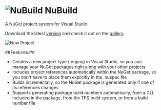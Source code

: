 ![NuBuild](https://raw.github.com/bspell1/NuBuild/master/NuBuild.png) NuBuild
=========================================================================
A NuGet project system for Visual Studio

Download the latest [version](http://github.com/downloads/bspell1/NuBuild/NuBuild.msi) and check it out on the [gallery](http://visualstudiogallery.msdn.microsoft.com/3efbfdea-7d51-4d45-a954-74a2df51c5d0).

![New Project](https://raw.github.com/wiki/bspell1/nubuild/newproj.png)

##Features:##
* Creates a new project type (.nuproj) in Visual Studio, so you can manage your NuGet packages right along with your other projects
* Includes project references automatically within the NuGet package, so you don't have to place them explicitly in the .nuspec file
* Builds incrementally, so the NuGet package is generated only if one of its references changes
* Supports generating package build numbers automatically, from a DLL included in the package, from the TFS build system, or from a build number file
